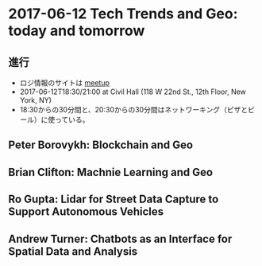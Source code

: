 # 2017-06-12 Tech Trends and Geo: today and tomorrow

## 進行
- ロジ情報のサイトは [meetup](https://www.meetup.com/ja-JP/geonyc/events/240555333/?rv=cr1&_af=event&_af_eid=240555333&https=on)
- 2017-06-12T18:30/21:00 at Civil Hall (118 W 22nd St., 12th Floor, New York, NY)
- 18:30からの30分間と、20:30からの30分間はネットワーキング（ピザとビール）に使っている。

## Peter Borovykh: Blockchain and Geo

## Brian Clifton: Machnie Learning and Geo

## Ro Gupta: Lidar for Street Data Capture to Support Autonomous Vehicles

## Andrew Turner: Chatbots as an Interface for Spatial Data and Analysis
